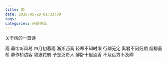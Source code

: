 ```yaml
---
title: 雨
date: 2020-05-29 01:33:00
tags:
categories: 诗词作品
---
```


关于雨的一首诗

<!-- more -->

<p class="poem">
雨
垂帘听风易
四月初暮雨
淅淅沥沥
轻寒不知时限
行踪无定
离君不问归期
烟柳画桥
卿作桥边客
碧波花舫
予是泛舟人
醉卧十里酒香
不及远方不及卿

</p>
